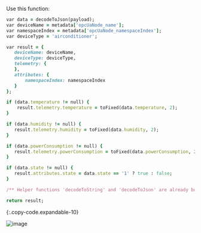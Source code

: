 Use this function:

```ruby
var data = decodeToJson(payload);
var deviceName = metadata['opcUaNode_name'];
var namespaceIndex = metadata['opcUaNode_namespaceIndex'];
var deviceType = 'airconditioner';

var result = {
   deviceName: deviceName,
   deviceType: deviceType,
   telemetry: {
   },
   attributes: {
       namespaceIndex: namespaceIndex
   }
};

if (data.temperature != null) {
    result.telemetry.temperature = toFixed(data.temperature, 2);
}

if (data.humidity != null) {
   result.telemetry.humidity = toFixed(data.humidity, 2);
}

if (data.powerConsumption != null) {
   result.telemetry.powerConsumption = toFixed(data.powerConsumption, 2);
}

if (data.state != null) {
   result.attributes.state = data.state == '1' ? true : false;
}

/** Helper functions 'decodeToString' and 'decodeToJson' are already built-in **/

return result;
```
{:.copy-code.expandable-10}

![image](https://img.thingsboard.io/user-guide/integrations/opc-ua/opc-ua-uplink-converter-tbel.png)